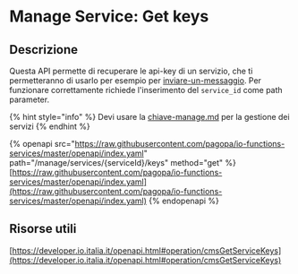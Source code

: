 # Manage Service: Get keys

## Descrizione

Questa API permette di recuperare le api-key di un servizio, che ti permetteranno di usarlo per esempio per [inviare-un-messaggio](../../funzionalita/inviare-un-messaggio/ "mention"). Per funzionare correttamente richiede l'inserimento del `service_id` come path parameter.

{% hint style="info" %}
Devi usare la [chiave-manage.md](../../funzionalita/pubblicare-un-servizio/chiave-manage/chiave-manage.md "mention") per la gestione dei servizi
{% endhint %}

{% openapi src="https://raw.githubusercontent.com/pagopa/io-functions-services/master/openapi/index.yaml" path="/manage/services/{serviceId}/keys" method="get" %}
[https://raw.githubusercontent.com/pagopa/io-functions-services/master/openapi/index.yaml](https://raw.githubusercontent.com/pagopa/io-functions-services/master/openapi/index.yaml)
{% endopenapi %}

## Risorse utili <a href="#o8mmtd1j7fhx" id="o8mmtd1j7fhx"></a>

[https://developer.io.italia.it/openapi.html#operation/cmsGetServiceKeys](https://developer.io.italia.it/openapi.html#operation/cmsGetServiceKeys)

